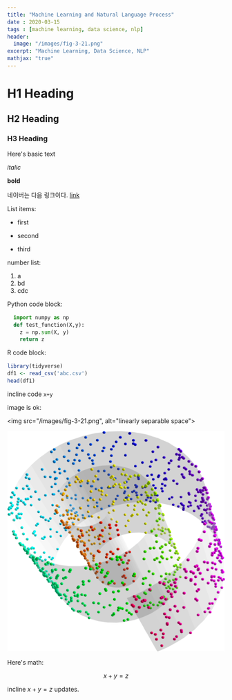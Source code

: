 ```yaml
---
title: "Machine Learning and Natural Language Process"
date : 2020-03-15
tags : [machine learning, data science, nlp]
header:
  image: "/images/fig-3-21.png"
excerpt: "Machine Learning, Data Science, NLP"
mathjax: "true"
---
```

# H1 Heading

## H2 Heading

### H3 Heading

Here's basic text

*italic*

**bold**

네이버는 다음 링크이다. [link](https://naver.com)

List items:
* first
+ second
- third

number list:
1. a
2. bd
3. cdc

Python code block:
```python
  import numpy as np
  def test_function(X,y):
    z = np.sum(X, y)
    return z
```

R code block:
```r
library(tidyverse)
df1 <- read_csv('abc.csv')
head(df1)
```

incline code `x+y`

image is ok:  

<img src="/images/fig-3-21.png", alt="linearly separable space">

![alt](/images/06-02-04.png)

Here's math:

$$x+y = z$$

incline $x+y=z$ updates.
